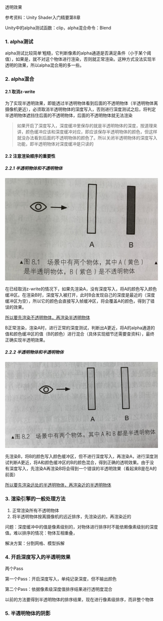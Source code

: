 透明效果

参考资料：Unity Shader入门精要第8章

Unity中的alpha测试函数：clip，alpha混合命令：Blend

### 1. alpha测试

alpha测试比较简单‘粗糙，它判断像素的alpha通道是否满足条件（小于某个阈值），如果是，就不对这个物体进行渲染，否则就正常渲染。这种方式没法实现半透明的效果，所以alpha混合用的多一些。

### 2. alpha混合

#### 2.1 取消z-write

为了实现半透明效果，即能透过半透明物体看到后面的不透明物体（半透明物体离摄像机更近），必须取消半透明物体的深度写入，否则进行深度测试之后，将判定半透明物体遮挡住后面的不透明物体，后面的不透明物体就无法渲染

>  如果开启了深度写入，深度缓冲里保存的就是半透明物体的深度，按道理来讲，颜色缓冲应该和深度缓冲对应，即应该保存半透明物体的颜色，但这样就没办法看到后面的不透明物体的颜色了。所以关闭半透明物体的深度写入功能，即半透明物体对深度缓冲是只读的

#### 2.2 注意渲染顺序的重要性

##### 2.2.1 半透明物体和不透明物体

![0CD49E095BA9CD240B3603CD9F463AA0](https://raw.githubusercontent.com/Vio1ette/blog-img/main/0CD49E095BA9CD240B3603CD9F463AA0.png)

在已经取消z-write的情况下，如果先渲染A，没有深度写入，将A的颜色写入颜色缓冲区。在渲染B时，深度写入被打开，此时B会发现自己的深度是最近的（深度缓冲区为空），所以它的颜色会直接写入帧缓冲区，将会覆盖A的颜色，得到了错误的效果。

<u>所以要先渲染不透明物体，再渲染半透明物体</u>

B正常渲染，渲染A时，进行正常的深度测试，判断出A更近，将A的alpha通道的值和颜色缓冲区的值（B的颜色）进行混合（具体实现细节还需要查资料），最终正确实现半透明效果。

##### 2.2.2 半透明物体和半透明物体

![C590C84FA1ED2D7BD42EC4EC2BA0EA48](https://raw.githubusercontent.com/Vio1ette/blog-img/main/C590C84FA1ED2D7BD42EC4EC2BA0EA48.png)

先渲染B，将B的颜色写入颜色缓冲区，但不进行深度写入，再渲染A，进行深度测试判断A更近，将A和颜色缓冲区的B的颜色混合，得到正确的透明效果。由于没有深度写入，先渲染A再渲染B将会得到一个错误的半透明效果（看起来B是在A的前面）

<u>所以要先渲染远处的半透明物体，再渲染近的半透明物体</u>

### 3. 渲染引擎的一般处理方法

1. 正常渲染所有不透明物体
2. 将半透明物体按离摄像机的远近排序，先渲染远的，再渲染近的

问题：深度缓冲中的值是像素级别的，对物体进行排序时不能依赖像素级别的深度值。难以排序的情况：物体互相重叠，

解决方案：分割网格、模型拆解

### 4. 开启深度写入的半透明效果

两个Pass

第一个Pass：开启深度写入，单纯记录深度，但不输出颜色

第二个Pass：依据像素级深度值排序结果进行透明度混合

以前的方法要得到半透明物体的排序结果，现在进行像素级排序，而非整个物体

### 5. 半透明物体的阴影

